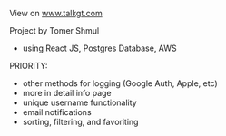 View on www.talkgt.com

Project by Tomer Shmul

- using React JS, Postgres Database, AWS

PRIORITY:

- other methods for logging (Google Auth, Apple, etc)
- more in detail info page
- unique username functionality
- email notifications
- sorting, filtering, and favoriting

